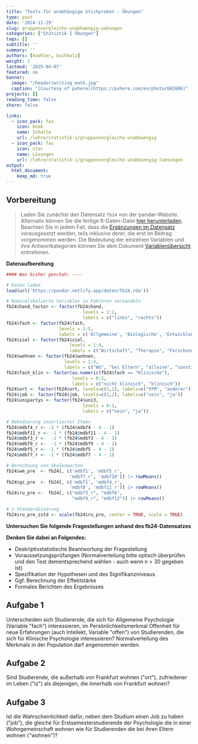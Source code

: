```yaml
---
title: "Tests für unabhängige Stichproben - Übungen" 
type: post
date: '2024-11-29' 
slug: gruppenvergleiche-unabhaengig-uebungen
categories: ["Statistik I Übungen"] 
tags: [] 
subtitle: ''
summary: '' 
authors: [koehler, buchholz]
weight: 1
lastmod: '2025-04-07'
featured: no
banner:
  image: "/header/writing_math.jpg"
  caption: "[Courtesy of pxhere](https://pxhere.com/en/photo/662606)"
projects: []
reading_time: false
share: false

links:
  - icon_pack: fas
    icon: book
    name: Inhalte
    url: /lehre/statistik-i/gruppenvergleiche-unabhaengig
  - icon_pack: fas
    icon: star
    name: Lösungen
    url: /lehre/statistik-i/gruppenvergleiche-unabhaengig-loesungen
output:
  html_document:
    keep_md: true
---
```






## Vorbereitung

> Laden Sie zunächst den Datensatz `fb24` von der pandar-Website. Alternativ können Sie die fertige R-Daten-Datei [<i class="fas fa-download"></i> hier herunterladen](/daten/fb24.rda). Beachten Sie in jedem Fall, dass die [Ergänzungen im Datensatz](/lehre/statistik-i/gruppenvergleiche-unabhaengig/#prep) vorausgesetzt werden, teils inklusive derer, die erst im Beitrag vorgenommen werden. Die Bedeutung der einzelnen Variablen und ihre Antwortkategorien können Sie dem Dokument [Variablenübersicht](/lehre/statistik-i/variablen.pdf) entnehmen.

**Datenaufbereitung**


``` r
#### Was bisher geschah: ----

# Daten laden
load(url('https://pandar.netlify.app/daten/fb24.rda'))

# Nominalskalierte Variablen in Faktoren verwandeln
fb24$hand_factor <- factor(fb24$hand,
                             levels = 1:2,
                             labels = c("links", "rechts"))
fb24$fach <- factor(fb24$fach,
                    levels = 1:5,
                    labels = c('Allgemeine', 'Biologische', 'Entwicklung', 'Klinische', 'Diag./Meth.'))
fb24$ziel <- factor(fb24$ziel,
                        levels = 1:4,
                        labels = c("Wirtschaft", "Therapie", "Forschung", "Andere"))
fb24$wohnen <- factor(fb24$wohnen, 
                      levels = 1:4, 
                      labels = c("WG", "bei Eltern", "alleine", "sonstiges"))
fb24$fach_klin <- factor(as.numeric(fb24$fach == "Klinische"),
                         levels = 0:1,
                         labels = c("nicht klinisch", "klinisch"))
fb24$ort <- factor(fb24$ort, levels=c(1,2), labels=c("FFM", "anderer"))
fb24$job <- factor(fb24$job, levels=c(1,2), labels=c("nein", "ja"))
fb24$unipartys <- factor(fb24$uni3,
                             levels = 0:1,
                             labels = c("nein", "ja"))

# Rekodierung invertierter Items
fb24$mdbf4_r <- -1 * (fb24$mdbf4 - 4 - 1)
fb24$mdbf11_r <- -1 * (fb24$mdbf11 - 4 - 1)
fb24$mdbf3_r <-  -1 * (fb24$mdbf3 - 4 - 1)
fb24$mdbf9_r <-  -1 * (fb24$mdbf9 - 4 - 1)
fb24$mdbf5_r <- -1 * (fb24$mdbf5 - 4 - 1)
fb24$mdbf7_r <- -1 * (fb24$mdbf7 - 4 - 1)

# Berechnung von Skalenwerten
fb24$wm_pre  <- fb24[, c('mdbf1', 'mdbf5_r', 
                        'mdbf7_r', 'mdbf10')] |> rowMeans()
fb24$gs_pre  <- fb24[, c('mdbf1', 'mdbf4_r', 
                        'mdbf8', 'mdbf11_r')] |> rowMeans()
fb24$ru_pre <-  fb24[, c("mdbf3_r", "mdbf6", 
                         "mdbf9_r", "mdbf12")] |> rowMeans()

# z-Standardisierung
fb24$ru_pre_zstd <- scale(fb24$ru_pre, center = TRUE, scale = TRUE)
```

**Untersuchen Sie folgende Fragestellungen anhand des fb24-Datensatzes**

**Denken Sie dabei an Folgendes:**

*	Deskriptivstatistische Beantwortung der Fragestellung  
*	Voraussetzungsprüfungen (Normalverteilung bitte optisch überprüfen und den Test dementsprechend wählen - auch wenn n > 30 gegeben ist)  
*	Spezifikation der Hypothesen und des Signifikanzniveaus  
*	Ggf. Berechnung der Effektstärke  
*	Formales Berichten des Ergebnisses    

## Aufgabe 1
 
Unterscheiden sich Studierende, die sich für Allgemeine Psychologie (Variable "fach") interessieren, im Persönlichkeitsmerkmal Offenheit für neue Erfahrungen (auch Intellekt, Variable "offen") von Studierenden, die sich für Klinische Psychologie interessieren? Normalverteilung des Merkmals in der Population darf angenommen werden. 

## Aufgabe 2
Sind Studierende, die außerhalb von Frankfurt wohnen ("ort"), zufriedener im Leben ("lz") als diejenigen, die innerhalb von Frankfurt wohnen?  

## Aufgabe 3

Ist die Wahrscheinlichkeit dafür, neben dem Studium einen Job zu haben ("job"), die gleiche für Erstsemesterstudierende der Psychologie die in einer Wohngemeinschaft wohnen wie für Studierenden die bei ihren Eltern wohnen ("wohnen")? 
